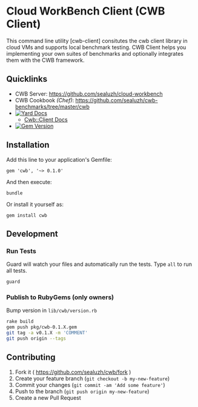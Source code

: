 # Cloud WorkBench Client (CWB Client)

This command line utility [cwb-client] consitutes the cwb client library in cloud VMs and supports local benchmark testing.
CWB Client helps you implementing your own suites of benchmarks and optionally integrates them with the CWB framework.


## Quicklinks
* CWB Server: https://github.com/sealuzh/cloud-workbench
* CWB Cookbook *(Chef)*: https://github.com/sealuzh/cwb-benchmarks/tree/master/cwb
* [![Yard Docs](http://img.shields.io/badge/yard-docs-blue.svg)](http://www.rubydoc.info/gems/cwb/)
    * [Cwb::Client Docs](http://www.rubydoc.info/gems/cwb/Cwb/Client)
* [![Gem Version](https://badge.fury.io/rb/cwb.svg)](https://rubygems.org/gems/cwb)


## Installation

Add this line to your application's Gemfile:

    gem 'cwb', '~> 0.1.0'

And then execute:

    bundle

Or install it yourself as:

    gem install cwb


## Development

### Run Tests

Guard will watch your files and automatically run the tests. Type `all` to run all tests.

```bash
guard
```

### Publish to RubyGems (only owners)

Bump version in `lib/cwb/version.rb`

```bash
rake build
gem push pkg/cwb-0.1.X.gem
git tag -a v0.1.X -m 'COMMENT'
git push origin --tags
```

## Contributing

1. Fork it ( https://github.com/sealuzh/cwb/fork )
2. Create your feature branch (`git checkout -b my-new-feature`)
3. Commit your changes (`git commit -am 'Add some feature'`)
4. Push to the branch (`git push origin my-new-feature`)
5. Create a new Pull Request

